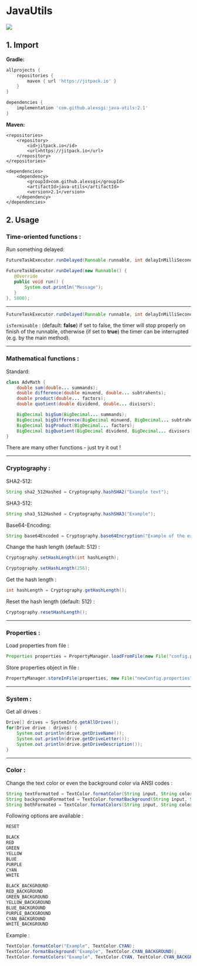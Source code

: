 
# JavaUtils

[![](https://jitpack.io/v/alexsgi/java-utils.svg)](https://jitpack.io/#alexsgi/java-utils)

## 1. Import

**Gradle:**
```gradle
allprojects {
	repositories {
		maven { url 'https://jitpack.io' }
	}
}
```
```gradle
dependencies {
	implementation 'com.github.alexsgi:java-utils:2.1'
}
```
**Maven:**
```maven
<repositories>
	<repository>
		<id>jitpack.io</id>
		<url>https://jitpack.io</url>
	</repository>
</repositories>
```
```maven
<dependencies>
	<dependency>
	    <groupId>com.github.alexsgi</groupId>
	    <artifactId>java-utils</artifactId>
	    <version>2.1</version>
	</dependency>
</dependencies>
```

## 2. Usage

###  Time-oriented functions :
 
 Run something delayed:
 ```java
FutureTaskExecutor.runDelayed(Runnable runnable, int delayInMilliSeconds);
```
 ```java
FutureTaskExecutor.runDelayed(new Runnable() {
	@Override
    public void run() {
	    System.out.println("Message");
    }
}, 5000);
```
____________________
```java
FutureTaskExecutor.runDelayed(Runnable runnable, int delayInMilliSeconds, boolean isTerminable);
```
```isTerminable``` : (default: **false**) if set to false, the timer will stop properly on finish of the runnable, otherwise (if set to **true**) the timer can be interrupted (e.g. by the main method).

---

###  Mathematical functions :
Standard:
```java
class AdvMath {
	double sum(double... summands);
	double difference(double minuend, double... subtrahents);
	double product(double... factors);
	double quotient(double dividend, double... divisors);

	BigDecimal bigSum(BigDecimal... summands);
	BigDecimal bigDifference(BigDecimal minuend, BigDecimal... subtrahents);
	BigDecimal bigProduct(BigDecimal... factors);
	BigDecimal bigQuotient(BigDecimal dividend, BigDecimal... divisors);
}
```
There are many other functions - just try it out !

---
### Cryptography :
SHA2-512:
```java
String sha2_512Hashed = Cryptography.hashSHA2("Example text");
```
SHA3-512:
```java
String sha3_512Hashed = Cryptography.hashSHA3("Example");
```
Base64-Encoding:
```java
String base64Encoded = Cryptography.base64Encryption("Example of the example");
```
Change the hash length (default: 512) :
```java
Cryptography.setHashLength(int hashLength);
```
```java
Cryptography.setHashLength(256);
```
Get the hash length :
```java
int hashLength = Cryptography.getHashLength();
```
Reset the hash length (default: 512) :
```java
Cryptography.resetHashLength();
```
---

### Properties :
Load properties from file :
```java
Properties properties = PropertyManager.loadFromFile(new File("config.properties");
```
Store properties object in file :
```java
PropertyManager.storeInFile(properties, new File("newConfig.properties"));
```
---

### System :
Get all drives :
```java
Drive[] drives = SystemInfo.getAllDrives();
for(Drive drive : drives) {
    System.out.println(drive.getDriveName());
    System.out.println(drive.getDriveLetter());
    System.out.println(drive.getDriveDescription());
}
```
---

### Color :
Change the text color or even the background color via ANSI codes :
```java
String textFormatted = TextColor.formatColor(String input, String color);
String backgroundFormatted = TextColor.formatBackground(String input, String backgroundColor);
String bothFormated = TextColor.formatColors(String input, String color, String backgroundColor);
```
Following options are available :
```java
RESET

BLACK
RED
GREEN
YELLOW
BLUE
PURPLE
CYAN
WHITE

BLACK_BACKGROUND
RED_BACKGROUND
GREEN_BACKGROUND
YELLOW_BACKGROUND
BLUE_BACKGROUND
PURPLE_BACKGROUND
CYAN_BACKGROUND
WHITE_BACKGROUND
```
Example :
```java
TextColor.formatColor("Example", TextColor.CYAN);
TextColor.formatBackground("Example", TextColor.CYAN_BACKGROUND);
TextColor.formatColors("Example", TextColor.CYAN, TextColor.CYAN_BACKGROUND);
```
